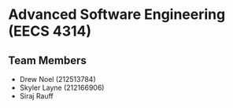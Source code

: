 # Advanced Software Engineering (EECS 4314)

## Team Members
* Drew Noel (212513784)
* Skyler Layne (212166906)
* Siraj Rauff
